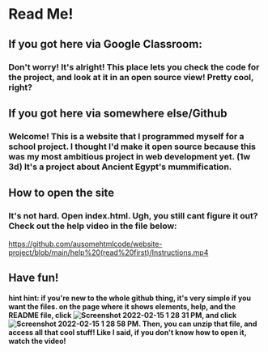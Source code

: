 # Read Me!

## If you got here via Google Classroom:

### Don't worry! It's alright! This place lets you check the code for the project, and look at it in an open source view! Pretty cool, right?

## If you got here via somewhere else/Github

### Welcome! This is a website that I programmed myself for a school project. I thought I'd make it open source because this was my most ambitious project in web development yet. (1w 3d) It's a project about Ancient Egypt's mummification.

## How to open the site

### It's not hard. Open index.html. Ugh, you still cant figure it out? Check out the help video in the file below:

https://github.com/ausomehtmlcode/website-project/blob/main/help%20(read%20first)/Instructions.mp4

## Have fun!

#### hint hint: if you're new to the whole github thing, it's very simple if you want the files. on the page where it shows elements, help, and the README file, click ![Screenshot 2022-02-15 1 28 31 PM](https://user-images.githubusercontent.com/81582497/154126398-437d8f9d-669b-4830-9161-231dbc23b1fd.png), and click ![Screenshot 2022-02-15 1 28 58 PM](https://user-images.githubusercontent.com/81582497/154126459-65f84cf8-fcb1-4644-b8d7-b18a854d2d66.png). Then, you can unzip that file, and access all that cool stuff! Like I said, if you don't know how to open it, watch the video!
